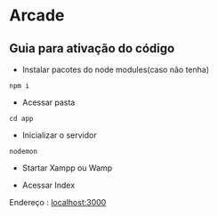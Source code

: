 # Arcade
 
## Guia para ativação do código

- Instalar pacotes do node modules(caso não tenha) 
```node
npm i
```

- Acessar pasta
```node
cd app
```

- Inicializar o servidor
```node
nodemon
```

- Startar Xampp ou Wamp

- Acessar Index

Endereço : [localhost:3000](http://localhost:3000/home)
